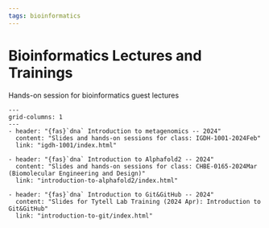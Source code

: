 ```yaml
---
tags: bioinformatics
---
```


# Bioinformatics Lectures and Trainings

Hands-on session for bioinformatics guest lectures

```{gallery-grid}
---
grid-columns: 1
---
- header: "{fas}`dna` Introduction to metagenomics -- 2024"
  content: "Slides and hands-on sessions for class: IGDH-1001-2024Feb"
  link: "igdh-1001/index.html"

- header: "{fas}`dna` Introduction to Alphafold2 -- 2024"
  content: "Slides and hands-on sessions for class: CHBE-0165-2024Mar (Biomolecular Engineering and Design)"
  link: "introduction-to-alphafold2/index.html"

- header: "{fas}`dna` Introduction to Git&GitHub -- 2024"
  content: "Slides for Tytell Lab Training (2024 Apr): Introduction to Git&GitHub"
  link: "introduction-to-git/index.html"
```
